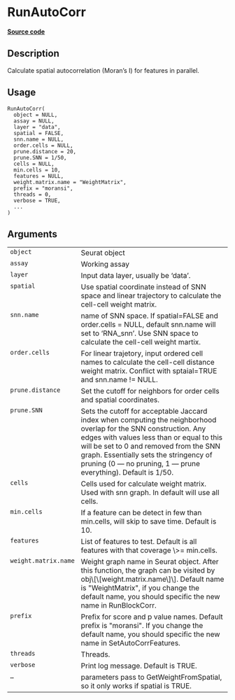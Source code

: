 

# RunAutoCorr

[**Source code**](https://github.com/shiquan/Yano/tree/master/R/#L)

## Description

Calculate spatial autocorrelation (Moran’s I) for features in parallel.

## Usage

<pre><code class='language-R'>RunAutoCorr(
  object = NULL,
  assay = NULL,
  layer = "data",
  spatial = FALSE,
  snn.name = NULL,
  order.cells = NULL,
  prune.distance = 20,
  prune.SNN = 1/50,
  cells = NULL,
  min.cells = 10,
  features = NULL,
  weight.matrix.name = "WeightMatrix",
  prefix = "moransi",
  threads = 0,
  verbose = TRUE,
  ...
)
</code></pre>

## Arguments

<table>
<tr>
<td style="white-space: nowrap; font-family: monospace; vertical-align: top">
<code id="object">object</code>
</td>
<td>
Seurat object
</td>
</tr>
<tr>
<td style="white-space: nowrap; font-family: monospace; vertical-align: top">
<code id="assay">assay</code>
</td>
<td>
Working assay
</td>
</tr>
<tr>
<td style="white-space: nowrap; font-family: monospace; vertical-align: top">
<code id="layer">layer</code>
</td>
<td>
Input data layer, usually be ‘data’.
</td>
</tr>
<tr>
<td style="white-space: nowrap; font-family: monospace; vertical-align: top">
<code id="spatial">spatial</code>
</td>
<td>
Use spatial coordinate instead of SNN space and linear trajectory to
calculate the cell-cell weight matrix.
</td>
</tr>
<tr>
<td style="white-space: nowrap; font-family: monospace; vertical-align: top">
<code id="snn.name">snn.name</code>
</td>
<td>
name of SNN space. If spatial=FALSE and order.cells = NULL, default
snn.name will set to ‘RNA_snn’. Use SNN space to calculate the cell-cell
weight martix.
</td>
</tr>
<tr>
<td style="white-space: nowrap; font-family: monospace; vertical-align: top">
<code id="order.cells">order.cells</code>
</td>
<td>
For linear trajetory, input ordered cell names to calculate the
cell-cell distance weight matrix. Conflict with sptaial=TRUE and
snn.name != NULL.
</td>
</tr>
<tr>
<td style="white-space: nowrap; font-family: monospace; vertical-align: top">
<code id="prune.distance">prune.distance</code>
</td>
<td>
Set the cutoff for neighbors for order cells and spatial coordinates.
</td>
</tr>
<tr>
<td style="white-space: nowrap; font-family: monospace; vertical-align: top">
<code id="prune.SNN">prune.SNN</code>
</td>
<td>
Sets the cutoff for acceptable Jaccard index when computing the
neighborhood overlap for the SNN construction. Any edges with values
less than or equal to this will be set to 0 and removed from the SNN
graph. Essentially sets the stringency of pruning (0 — no pruning, 1 —
prune everything). Default is 1/50.
</td>
</tr>
<tr>
<td style="white-space: nowrap; font-family: monospace; vertical-align: top">
<code id="cells">cells</code>
</td>
<td>
Cells used for calculate weight matrix. Used with snn graph. In default
will use all cells.
</td>
</tr>
<tr>
<td style="white-space: nowrap; font-family: monospace; vertical-align: top">
<code id="min.cells">min.cells</code>
</td>
<td>
If a feature can be detect in few than min.cells, will skip to save
time. Default is 10.
</td>
</tr>
<tr>
<td style="white-space: nowrap; font-family: monospace; vertical-align: top">
<code id="features">features</code>
</td>
<td>
List of features to test. Default is all features with that coverage \>=
min.cells.
</td>
</tr>
<tr>
<td style="white-space: nowrap; font-family: monospace; vertical-align: top">
<code id="weight.matrix.name">weight.matrix.name</code>
</td>
<td>
Weight graph name in Seurat object. After this function, the graph can
be visited by obj\[\[weight.matrix.name\]\]. Default name is
"WeightMatrix", if you change the default name, you should specific the
new name in RunBlockCorr.
</td>
</tr>
<tr>
<td style="white-space: nowrap; font-family: monospace; vertical-align: top">
<code id="prefix">prefix</code>
</td>
<td>
Prefix for score and p value names. Default prefix is "moransi". If you
change the default name, you should specific the new name in
SetAutoCorrFeatures.
</td>
</tr>
<tr>
<td style="white-space: nowrap; font-family: monospace; vertical-align: top">
<code id="threads">threads</code>
</td>
<td>
Threads.
</td>
</tr>
<tr>
<td style="white-space: nowrap; font-family: monospace; vertical-align: top">
<code id="verbose">verbose</code>
</td>
<td>
Print log message. Default is TRUE.
</td>
</tr>
<tr>
<td style="white-space: nowrap; font-family: monospace; vertical-align: top">
<code id="...">…</code>
</td>
<td>
parameters pass to GetWeightFromSpatial, so it only works if spatial is
TRUE.
</td>
</tr>
</table>
